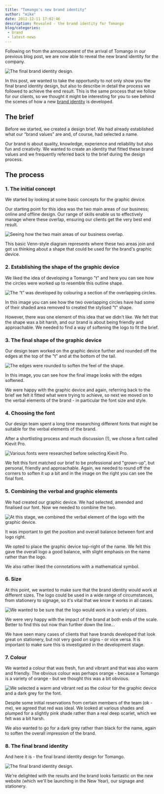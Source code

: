 ```yaml
---
title: "Tomango's new brand identity"
author: "mike"
date: 2012-12-11 17:02:46
description: Revealed - the brand identity for Tomango
blog/categories: 
 - brand
 - latest-news
---
```


Following on from the announcement of the arrival of Tomango in our previous blog post, we are now able to reveal the new brand identity for the company.

![](images/blog/brand-identity.jpg "The final brand identity design.")

In this post, we wanted to take the opportunity to not only show you the final brand identity design, but also to describe in detail the process we followed to achieve the end result. This is the same process that we follow for our clients, so we thought it might be interesting for you to see behind the scenes of how a new [brand identity](/creates/brand/) is developed.

## The brief

Before we started, we created a design brief. We had already established what our “brand values” are and, of course, had selected a name.

Our brand is about quality, knowledge, experience and reliability but also fun and creativity. We wanted to create an identity that fitted these brand values and we frequently referred back to the brief during the design process.

## The process


### 1. The initial concept

We started by looking at some basic concepts for the graphic device.

Our starting point for this idea was the two main areas of our business; online and offline design. Our range of skills enable us to effectively manage where these overlap, ensuring our clients get the very best end result.

![](images/blog/brand-identity-2.jpg "Seeing how the two main areas of our business overlap.")

This basic Venn-style diagram represents where these two areas join and got us thinking about a shape that could be used for the brand's graphic device.

### 2. Establishing the shape of the graphic device

We liked the idea of developing a Tomango "t" and here you can see how the circles were worked up to resemble this outline shape.

![](images/blog/brand-identity-4.jpg "The “t” was developed by colouring a section of the overlapping circles.")

In this image you can see how the two overlapping circles have had some of their shaded area removed to created the stylised "t" shape.

However, there was one element of this idea that we didn't like. We felt that the shape was a bit harsh, and our brand is about being friendly and approachable. We needed to find a way of softening the logo to fit the brief.

### 3. The final shape of the graphic device

Our design team worked on the graphic device further and rounded off the edges at the top of the "t" and at the bottom of the tail.

![](images/blog/brand-identity-5.jpg "The edges were rounded to soften the feel of the shape.")

In this image, you can see how the final image looks with the edges softened.

We were happy with the graphic device and again, referring back to the brief we felt it fitted what were trying to achieve, so next we moved on to the verbal elements of the brand - in particular the font size and style.

### 4. Choosing the font

Our design team spent a long time researching different fonts that might be suitable for the verbal elements of the brand.

After a shortlisting process and much discussion (!), we chose a font called Kievit Pro.

![](images/blog/brand-identity-8.jpg "Various fonts were researched before selecting Kievit Pro.")

We felt this font matched our brief to be professional and "grown-up", but personal, friendly and approachable. Again, we needed to round off the corners to soften it up a bit and in the image on the right you can see the final font.

### 5. Combining the verbal and graphic elements

We had created our graphic device. We had selected, amended and finalised our font. Now we needed to combine the two.

![](images/blog/brand-identity-9.jpg "At this stage, we combined the verbal element of the logo with the graphic device.")

It was important to get the position and overall balance between font and logo right.

We opted to place the graphic device top-right of the name. We felt this gave the overall logo a good balance, with slight emphasis on the name rather than the logo.

We also rather liked the connotations with a mathematical symbol.

### 6. Size

At this point, we wanted to make sure that the brand identity would work at different sizes. The logo could be used in a wide range of circumstances, from stationery to signage, so it's vital that we know it works in all cases.

![](images/blog/brand-identity-10.jpg "We wanted to be sure that the logo would work in a variety of sizes.")

We were very happy with the impact of the brand at both ends of the scale. Better to find this out now than further down the line...

We have seen many cases of clients that have brands developed that look great on stationery, but not very good on signs - or vice versa. It is important to make sure this is investigated in the development stage.

### 7. Colour

We wanted a colour that was fresh, fun and vibrant and that was also warm and friendly. The obvious colour was perhaps orange - because a Tomango is a variety of orange - but we thought this was a bit obvious.

![](images/blog/brand-identity-12.jpg "We selected a warm and vibrant red as the colour for the graphic device and a dark grey for the font.")

Despite some initial reservations from certain members of the team (ok - me), we agreed that red was ideal. We looked at various shades and plumped for a slightly pink shade rather than a real deep scarlet, which we felt was a bit harsh.

We also wanted to go for a dark grey rather than black for the name, again to soften the overall impression of the brand.

### 8. The final brand identity

And here it is - the final brand identity design for Tomango.

![](images/blog/brand-identity.jpg "The final brand identity design.")

We're delighted with the results and the brand looks fantastic on the new website (which we'll be launching in the New Year), our signage and stationery.



